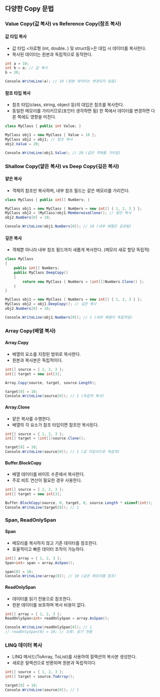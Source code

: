 ## 다양한 Copy 문법

### Value Copy(값 복사) vs Reference Copy(참조 복사)
#### 값 타입 복사
- 값 타입 <자료형 (int, double..) 및 struct등>은 대입 시 데이터를 복사한다.
- 복사된 데이터는 원본과 독립적으로 동작한다.
```cs
int a = 10;
int b = a; // 값 복사
b = 20;

Console.WriteLine(a); // 10 (원본 데이터는 변경되지 않음)
```

#### 참조 타입 복사
- 참조 타입(class, string, object 등)의 대입은 참조를 복사한다.
- 동일한 메모리를 가리키므로(포인터 생각하면 됨) 한 쪽에서 데이터를 변경하면 다른 쪽에도 영향을 미친다.
```cs
class MyClass { public int Value; }

MyClass obj1 = new MyClass { Value = 10 };
MyClass obj2 = obj1; // 참조 복사
obj2.Value = 20;

Console.WriteLine(obj1.Value); // 20 (같은 객체를 가리킴)
```

### Shallow Copy(얕은 복사) vs Deep Copy(깊은 복사)
#### 얕은 복사
- 객체의 참조만 복사하며, 내부 참조 필드는 같은 메모리를 가리킨다.
```cs
class MyClass { public int[] Numbers; }

MyClass obj1 = new MyClass { Numbers = new int[] { 1, 2, 3 } };
MyClass obj2 = (MyClass)obj1.MemberwiseClone(); // 얕은 복사
obj2.Numbers[0] = 10;

Console.WriteLine(obj1.Numbers[0]); // 10 (내부 배열은 공유됨)
```

#### 깊은 복사
- 객체뿐 아니라 내부 참조 필드까지 새롭게 복사한다. (메모리 새로 할당 독립적)
```cs
class MyClass
{
    public int[] Numbers;
    public MyClass DeepCopy()
    {
        return new MyClass { Numbers = (int[])Numbers.Clone() };
    }
}

MyClass obj1 = new MyClass { Numbers = new int[] { 1, 2, 3 } };
MyClass obj2 = obj1.DeepCopy(); // 깊은 복사
obj2.Numbers[0] = 10;

Console.WriteLine(obj1.Numbers[0]); // 1 (내부 배열이 독립적임)
```

### Array Copy(배열 복사)
#### Array.Copy
- 배열의 요소를 지정된 범위로 복사한다.
- 원본과 복사본은 독립적이다.
```cs
int[] source = { 1, 2, 3 };
int[] target = new int[3];

Array.Copy(source, target, source.Length);

target[0] = 10;
Console.WriteLine(source[0]); // 1 (독립적 복사)
```

#### Array.Clone
- 얕은 복사를 수행한다.
- 배열의 각 요소가 참조 타입이면 참조만 복사된다.
```cs
int[] source = { 1, 2, 3 };
int[] target = (int[])source.Clone();

target[0] = 10;
Console.WriteLine(source[0]); // 1 (값 타입이므로 독립적)
```

#### Buffer.BlockCopy
- 배열 데이터를 바이트 수준에서 복사한다.
- 주로 비트 연산이 필요한 경우 사용한다.
```cs
int[] source = { 1, 2, 3 };
int[] target = new int[3];

Buffer.BlockCopy(source, 0, target, 0, source.Length * sizeof(int));
Console.WriteLine(target[0]); // 1
```

### Span<T>, ReadOnlySpan<T>
#### Span<T>
- 메모리를 복사하지 않고 기존 데이터를 참조한다.
- 효율적이고 빠른 데이터 조작이 가능하다.
```cs
int[] array = { 1, 2, 3 };
Span<int> span = array.AsSpan();

span[0] = 10;
Console.WriteLine(array[0]); // 10 (같은 메모리를 참조)
```

#### ReadOnlySpan<T>
- 데이터를 읽기 전용으로 참조한다.
- 원본 데이터를 보호하며 복사 비용이 없다.
```cs
int[] array = { 1, 2, 3 };
ReadOnlySpan<int> readOnlySpan = array.AsSpan();

Console.WriteLine(readOnlySpan[0]); // 1
// readOnlySpan[0] = 10; // 오류: 읽기 전용
```

### LINQ 데이터 복사
- LINQ 메서드(ToArray, ToList)를 사용하여 컬렉션의 복사본 생성한다.
- 새로운 컬렉션으로 반환되며 원본과 독립적이다.
```cs
int[] source = { 1, 2, 3 };
int[] target = source.ToArray();

target[0] = 10;
Console.WriteLine(source[0]); // 1
```
